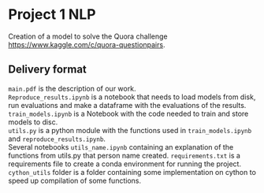 # Project 1 NLP
Creation of a model to solve the Quora challenge https://www.kaggle.com/c/quora-questionpairs.
## Delivery format
`main.pdf` is the description of our work.\
`Reproduce_results.ipynb` is a notebook that needs to load models from disk, run evaluations and make a dataframe with the evaluations of the results.\
`train_models.ipynb` is a Notebook with the code needed to train and store models to disc.\
`utils.py` is a python module with the functions used in `train_models.ipynb` and `reproduce_results.ipynb`.\
 Several notebooks `utils_name.ipynb` containing an explanation of the functions from utils.py that person name created.
 `requirements.txt` is a requirements file to create a conda environment for running the project.
 `cython_utils` folder is a folder containing some implementation on cython to speed up compilation of some functions.
